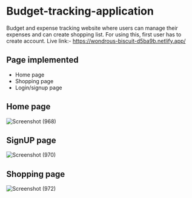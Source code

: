 # Budget-tracking-application
Budget and expense tracking website where users can manage their expenses and can create shopping list.
For using this, first user has to create account.
Live link:- https://wondrous-biscuit-d5ba9b.netlify.app/
## Page implemented

- Home page
- Shopping page
- Login/signup page

## Home page
![Screenshot (968)](https://user-images.githubusercontent.com/60172576/218246842-2bc96a79-86d2-4d3a-bba3-bbd659d1e1aa.png)


## SignUP page
![Screenshot (970)](https://user-images.githubusercontent.com/60172576/218247707-5dab5028-8625-486e-b1bb-efe257262d18.png)

## Shopping page
![Screenshot (972)](https://user-images.githubusercontent.com/60172576/218247802-8e57295b-5b3f-48d4-958c-2d3c2548ef4f.png)

